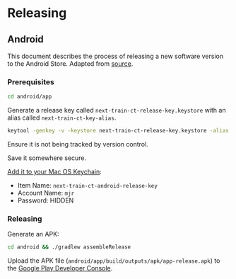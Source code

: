 # Releasing

## Android

This document describes the process of releasing a new software version to the Android Store. Adapted from [source](https://facebook.github.io/react-native/docs/signed-apk-android.html).

### Prerequisites

```` sh
cd android/app
````

Generate a release key called `next-train-ct-release-key.keystore` with an alias called `next-train-ct-key-alias`.

```` sh
keytool -genkey -v -keystore next-train-ct-release-key.keystore -alias next-train-ct-key-alias -keyalg RSA -keysize 2048 -validity 10000
````

Ensure it is not being tracked by version control.

Save it somewhere secure.

[Add it to your Mac OS Keychain](https://pilloxa.gitlab.io/posts/safer-passwords-in-gradle/):

  + Item Name: `next-train-ct-android-release-key`
  + Account Name: `mjr`
  + Password: HIDDEN

### Releasing

Generate an APK:

```` sh
cd android && ./gradlew assembleRelease
````

Upload the APK file (`android/app/build/outputs/apk/app-release.apk`) to the [Google Play Developer Console](https://play.google.com/apps/publish/).
